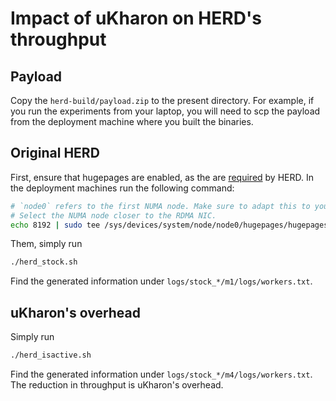 # Impact of uKharon on HERD's throughput

## Payload
Copy the `herd-build/payload.zip` to the present directory.
For example, if you run the experiments from your laptop, you will need to scp the payload from the deployment machine where you built the binaries.

## Original HERD
First, ensure that hugepages are enabled, as the are [required](https://github.com/efficient/rdma_bench#required-settings) by HERD.
In the deployment machines run the following command:
```sh
# `node0` refers to the first NUMA node. Make sure to adapt this to your setup.
# Select the NUMA node closer to the RDMA NIC.
echo 8192 | sudo tee /sys/devices/system/node/node0/hugepages/hugepages-2048kB/nr_hugepages
```

Them, simply run
```sh
./herd_stock.sh
```
Find the generated information under `logs/stock_*/m1/logs/workers.txt`.

## uKharon's overhead
Simply run
```sh
./herd_isactive.sh
```
Find the generated information under `logs/stock_*/m4/logs/workers.txt`.
The reduction in throughput is uKharon's overhead.
